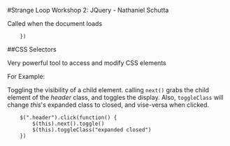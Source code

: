 #Strange Loop Workshop 2: JQuery - Nathaniel Schutta


Called when the document loads

```$(document).ready(function() {
    })
```

##CSS Selectors

Very powerful tool to access and modify CSS elements

For Example:

Toggling the visibility of a child element.  calling ```next()``` grabs the child element of the _header_ class, and toggles the display.  Also, ```toggleClass``` will change _this_'s expanded class to closed, and vise-versa when clicked.


```
    $(".header").click(function() {
        $(this).next().toggle()
        $(this).toggleClass("expanded closed")
    })
```


